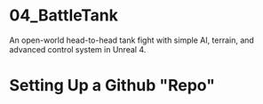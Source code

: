 # 04_BattleTank
An open-world head-to-head tank fight with simple AI, terrain, and advanced control system in Unreal 4.

# Setting Up a Github "Repo"